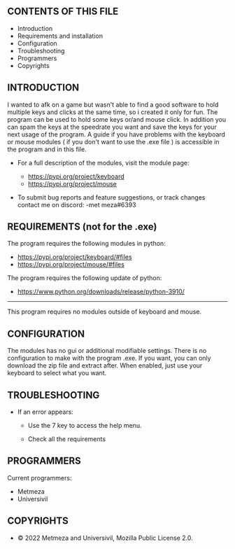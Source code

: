 
CONTENTS OF THIS FILE
---------------------

 * Introduction
 * Requirements and installation
 * Configuration
 * Troubleshooting
 * Programmers
 * Copyrights



INTRODUCTION
------------

I wanted to afk on a game but wasn't able to find a good software to hold multiple keys and clicks at the same time,
so i created it only for fun. 
The program can be used to hold some keys or/and mouse click. In addition you can spam the keys at the speedrate you want and save the keys for your
next usage of the program. A guide if you have problems with the keyboard or mouse modules ( if you don't want to use the .exe file ) is accessible in
the program and in this file.

 * For a full description of the modules, visit the module page:
   * https://pypi.org/project/keyboard
   * https://pypi.org/project/mouse

 * To submit bug reports and feature suggestions, or track changes contact me on discord:
   -met meza#6393



REQUIREMENTS (not for the .exe)
------------

The program requires the following modules in python:

 * https://pypi.org/project/keyboard/#files
 * https://pypi.org/project/mouse/#files

The program requires the following update of python:
 * https://www.python.org/downloads/release/python-3910/

------------

This program requires no modules outside of keyboard and mouse.



CONFIGURATION
-------------

The modules has no gui or additional modifiable settings. There is no configuration to make with the program .exe. 
If you want, you can only download the zip file and extract after.
When enabled, just use your keyboard to select what you want.



TROUBLESHOOTING
---------------

 * If an error appears:

   - Use the 7 key to access the help menu.

   - Check all the requirements



PROGRAMMERS
-----------

Current programmers:
 * Metmeza
 * Universivil



COPYRIGHTS
-----------

 * © 2022 Metmeza and Universivil, Mozilla Public License 2.0.
